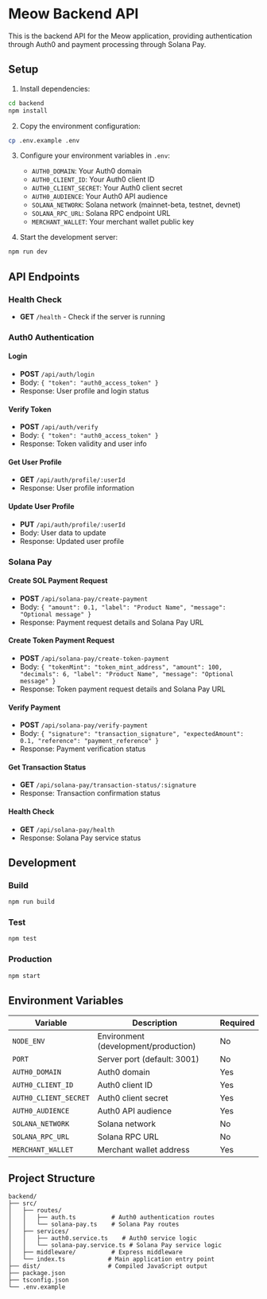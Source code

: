 # Meow Backend API

This is the backend API for the Meow application, providing authentication through Auth0 and payment processing through Solana Pay.

## Setup

1. Install dependencies:

```bash
cd backend
npm install
```

2. Copy the environment configuration:

```bash
cp .env.example .env
```

3. Configure your environment variables in `.env`:

   - `AUTH0_DOMAIN`: Your Auth0 domain
   - `AUTH0_CLIENT_ID`: Your Auth0 client ID
   - `AUTH0_CLIENT_SECRET`: Your Auth0 client secret
   - `AUTH0_AUDIENCE`: Your Auth0 API audience
   - `SOLANA_NETWORK`: Solana network (mainnet-beta, testnet, devnet)
   - `SOLANA_RPC_URL`: Solana RPC endpoint URL
   - `MERCHANT_WALLET`: Your merchant wallet public key

4. Start the development server:

```bash
npm run dev
```

## API Endpoints

### Health Check

- **GET** `/health` - Check if the server is running

### Auth0 Authentication

#### Login

- **POST** `/api/auth/login`
- Body: `{ "token": "auth0_access_token" }`
- Response: User profile and login status

#### Verify Token

- **POST** `/api/auth/verify`
- Body: `{ "token": "auth0_access_token" }`
- Response: Token validity and user info

#### Get User Profile

- **GET** `/api/auth/profile/:userId`
- Response: User profile information

#### Update User Profile

- **PUT** `/api/auth/profile/:userId`
- Body: User data to update
- Response: Updated user profile

### Solana Pay

#### Create SOL Payment Request

- **POST** `/api/solana-pay/create-payment`
- Body: `{ "amount": 0.1, "label": "Product Name", "message": "Optional message" }`
- Response: Payment request details and Solana Pay URL

#### Create Token Payment Request

- **POST** `/api/solana-pay/create-token-payment`
- Body: `{ "tokenMint": "token_mint_address", "amount": 100, "decimals": 6, "label": "Product Name", "message": "Optional message" }`
- Response: Token payment request details and Solana Pay URL

#### Verify Payment

- **POST** `/api/solana-pay/verify-payment`
- Body: `{ "signature": "transaction_signature", "expectedAmount": 0.1, "reference": "payment_reference" }`
- Response: Payment verification status

#### Get Transaction Status

- **GET** `/api/solana-pay/transaction-status/:signature`
- Response: Transaction confirmation status

#### Health Check

- **GET** `/api/solana-pay/health`
- Response: Solana Pay service status

## Development

### Build

```bash
npm run build
```

### Test

```bash
npm test
```

### Production

```bash
npm start
```

## Environment Variables

| Variable              | Description                          | Required |
| --------------------- | ------------------------------------ | -------- |
| `NODE_ENV`            | Environment (development/production) | No       |
| `PORT`                | Server port (default: 3001)          | No       |
| `AUTH0_DOMAIN`        | Auth0 domain                         | Yes      |
| `AUTH0_CLIENT_ID`     | Auth0 client ID                      | Yes      |
| `AUTH0_CLIENT_SECRET` | Auth0 client secret                  | Yes      |
| `AUTH0_AUDIENCE`      | Auth0 API audience                   | Yes      |
| `SOLANA_NETWORK`      | Solana network                       | No       |
| `SOLANA_RPC_URL`      | Solana RPC URL                       | No       |
| `MERCHANT_WALLET`     | Merchant wallet address              | Yes      |

## Project Structure

```
backend/
├── src/
│   ├── routes/
│   │   ├── auth.ts          # Auth0 authentication routes
│   │   └── solana-pay.ts    # Solana Pay routes
│   ├── services/
│   │   ├── auth0.service.ts    # Auth0 service logic
│   │   └── solana-pay.service.ts # Solana Pay service logic
│   ├── middleware/          # Express middleware
│   └── index.ts            # Main application entry point
├── dist/                   # Compiled JavaScript output
├── package.json
├── tsconfig.json
└── .env.example
```
